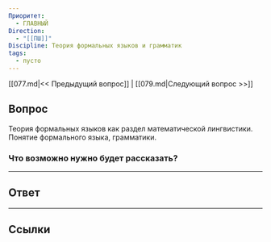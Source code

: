 ```yaml
---
Приоритет:
  - ГЛАВНЫЙ
Direction:
  - "[[ПШ]]" 
Discipline: Теория формальных языков и грамматик 
tags:
  - пусто
---
```

[[077.md|<< Предыдущий вопрос]] | [[079.md|Следующий вопрос >>]]
## Вопрос

Теория формальных языков как раздел математической лингвистики. Понятие формального языка, грамматики.

### Что возможно нужно будет рассказать?


---
## Ответ


---
## Ссылки
